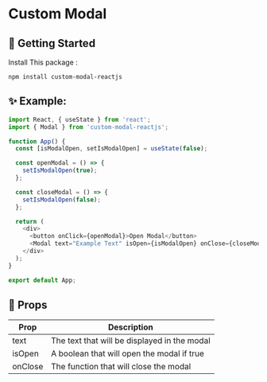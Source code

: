 # Custom Modal

## 🚀 Getting Started

Install This package :
```
npm install custom-modal-reactjs
```

## ✨ Example:
```js
import React, { useState } from 'react';
import { Modal } from 'custom-modal-reactjs';

function App() {
  const [isModalOpen, setIsModalOpen] = useState(false);

  const openModal = () => {
    setIsModalOpen(true);
  };

  const closeModal = () => {
    setIsModalOpen(false);
  };

  return (
    <div>
      <button onClick={openModal}>Open Modal</button>
      <Modal text="Example Text" isOpen={isModalOpen} onClose={closeModal} />
    </div>
  );
}

export default App;
```

## 📌 Props

| Prop     | Description                                   |
|----------|-----------------------------------------------|
| text     | The text that will be displayed in the modal
| isOpen   | A boolean that will open the modal if true
| onClose  | The function that will close the modal
